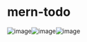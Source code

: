 # mern-todo
![image](https://github.com/Krrystian/mern-todo/assets/77442325/18980200-9d08-42b6-a089-150ccf54b608)![image](https://github.com/Krrystian/mern-todo/assets/77442325/d6848953-baae-4f83-87b1-f1d4818b782f)![image](https://github.com/Krrystian/mern-todo/assets/77442325/e1fb03af-6684-46ba-9ec5-0f8c7a3cb598)


